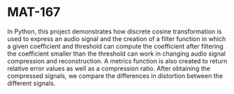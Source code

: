 # MAT-167
In Python, this project demonstrates how discrete cosine transformation is used to express an audio signal and the creation of a filter function in which a given coefficient and threshold can compute the coefficient after filtering the coefficient smaller than the threshold can work in changing audio signal compression and reconstruction. A metrics function is also created to return relative error values as well as a compression ratio. After obtaining the compressed signals, we compare the differences in distortion between the different signals. 
